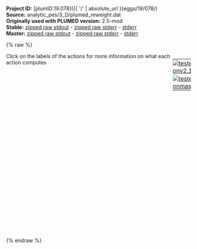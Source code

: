 **Project ID:** [plumID:19.078]({{ '/' | absolute_url }}eggs/19/078/)  
**Source:** analytic_pes/3_D/plumed_reweight.dat  
**Originally used with PLUMED version:** 2.5-mod  
**Stable:** [zipped raw stdout](plumed_reweight.dat.plumed.stdout.txt.zip) - [zipped raw stderr](plumed_reweight.dat.plumed.stderr.txt.zip) - [stderr](plumed_reweight.dat.plumed.stderr)  
**Master:** [zipped raw stdout](plumed_reweight.dat.plumed_master.stdout.txt.zip) - [zipped raw stderr](plumed_reweight.dat.plumed_master.stderr.txt.zip) - [stderr](plumed_reweight.dat.plumed_master.stderr)  

{% raw %}
<div style="width: 100%; float:left">
<div style="width: 90%; float:left" id="value_details_data/analytic_pes/3_D/plumed_reweight.dat"> Click on the labels of the actions for more information on what each action computes </div>
<div style="width: 10%; float:left"><table><tr><td style="padding:1px"><a href="plumed_reweight.dat.plumed.stderr"><img src="https://img.shields.io/badge/v2.10-passing-green.svg" alt="tested onv2.10" /></a></td></tr><tr><td style="padding:1px"><a href="plumed_reweight.dat.plumed_master.stderr"><img src="https://img.shields.io/badge/master-passing-green.svg" alt="tested onmaster" /></a></td></tr></table></div></div>
<pre style="width=97%;">
<span style="color:blue" class="comment">#</span>
<span class="plumedtooltip" style="color:green">UNITS<span class="right">This command sets the internal units for the code. <a href="https://www.plumed.org/doc-master/user-doc/html/_u_n_i_t_s.html" style="color:green">More details</a><i></i></span></span> <span class="plumedtooltip">NATURAL<span class="right"> use natural units<i></i></span></span>
<span style="display:none;" id="data/analytic_pes/3_D/plumed_reweight.dat">The UNITS action with label <b></b> calculates something</span><b name="data/analytic_pes/3_D/plumed_reweight.datd1" onclick='showPath("data/analytic_pes/3_D/plumed_reweight.dat","data/analytic_pes/3_D/plumed_reweight.datd1","data/analytic_pes/3_D/plumed_reweight.datd1","black")'>d1</b><span style="display:none;" id="data/analytic_pes/3_D/plumed_reweight.datd1">The DISTANCE action with label <b>d1</b> calculates the following quantities:<table  align="center" frame="void" width="95%" cellpadding="5%"><tr><td width="5%"><b> Quantity </b>  </td><td width="5%"><b> Type </b>  </td><td><b> Description </b> </td></tr><tr><td width="5%">d1.x</td><td width="5%"><font color="black">scalar</font></td><td>the x-component of the vector connecting the two atoms</td></tr><tr><td width="5%">d1.y</td><td width="5%"><font color="black">scalar</font></td><td>the y-component of the vector connecting the two atoms</td></tr><tr><td width="5%">d1.z</td><td width="5%"><font color="black">scalar</font></td><td>the z-component of the vector connecting the two atoms</td></tr></table></span>: <span class="plumedtooltip" style="color:green">DISTANCE<span class="right">Calculate the distance between a pair of atoms. <a href="https://www.plumed.org/doc-master/user-doc/html/_d_i_s_t_a_n_c_e.html" style="color:green">More details</a><i></i></span></span> <span class="plumedtooltip">ATOMS<span class="right">the pair of atom that we are calculating the distance between<i></i></span></span>=1,2 <span class="plumedtooltip">COMPONENTS<span class="right"> calculate the x, y and z components of the distance separately and store them as label<i></i></span></span>
<br/><b name="data/analytic_pes/3_D/plumed_reweight.datff" onclick='showPath("data/analytic_pes/3_D/plumed_reweight.dat","data/analytic_pes/3_D/plumed_reweight.datff","data/analytic_pes/3_D/plumed_reweight.datff","black")'>ff</b><span style="display:none;" id="data/analytic_pes/3_D/plumed_reweight.datff">The MATHEVAL action with label <b>ff</b> calculates the following quantities:<table  align="center" frame="void" width="95%" cellpadding="5%"><tr><td width="5%"><b> Quantity </b>  </td><td width="5%"><b> Type </b>  </td><td><b> Description </b> </td></tr><tr><td width="5%">ff</td><td width="5%"><font color="black">scalar</font></td><td>an arbitrary function</td></tr></table></span>: <span class="plumedtooltip" style="color:green">MATHEVAL<span class="right">An alias to the CUSTOM function that can also be used to calaculate combinations of variables using a custom expression. <a href="https://www.plumed.org/doc-master/user-doc/html/_m_a_t_h_e_v_a_l.html" style="color:green">More details</a><i></i></span></span> <span class="plumedtooltip">ARG<span class="right">the values input to this function<i></i></span></span>=<b name="data/analytic_pes/3_D/plumed_reweight.datd1">d1.x</b>,<b name="data/analytic_pes/3_D/plumed_reweight.datd1">d1.y</b>,<b name="data/analytic_pes/3_D/plumed_reweight.datd1">d1.z</b> <span class="plumedtooltip">VAR<span class="right">the names to give each of the arguments in the function<i></i></span></span>=x0,x1,x2 <span class="plumedtooltip">PERIODIC<span class="right">if the output of your function is periodic then you should specify the periodicity of the function<i></i></span></span>=NO <span class="plumedtooltip">FUNC<span class="right">the function you wish to evaluate<i></i></span></span>=30.0*exp(-4.0*(x0-1)^2-4.0*(x1-1)^2-4.0*(x2+1)^2)+30.0*exp(-4.0*(x0-1)^2-4.0*(x1+1)^2-4.0*(x2-1)^2)+30.0*exp(-4.0*(x0-1)^2-4.0*(x1+1)^2-4.0*(x2+1)^2)+30.0*exp(-4.0*(x0+1)^2-4.0*(x1-1)^2-4.0*(x2-1)^2)+30.0*exp(-4.0*(x0+1)^2-4.0*(x1+1)^2-4.0*(x2-1)^2)+30.0*exp(-4.0*(x0+1)^2-4.0*(x1+1)^2-4.0*(x2+1)^2)+30.0/(1.0/((5.0*x0+5.0)^2+(5.0*x1+5.0)^2+(5.0*x2+5.0)^2+1)+1.0/((5.0*x0+5.0)^2+(5.0*x1+5.0)^2+(5.0*x2-5.0)^2+1)+1.0/((5.0*x0+5.0)^2+(5.0*x1-5.0)^2+(5.0*x2-5.0)^2+1)+1.0/((5.0*x0-5.0)^2+(5.0*x1+5.0)^2+(5.0*x2+5.0)^2+1)+1.0/((5.0*x0-5.0)^2+(5.0*x1+5.0)^2+(5.0*x2-5.0)^2+1)+1.0/((5.0*x0-5.0)^2+(5.0*x1-5.0)^2+(5.0*x2+5.0)^2+1)+1.0/((10.0*x0-10.0)^2+(0.5*x1-0.5*x2)^8+(7.0710678*x1+7.0710678*x2)^2)+1.0/((0.5*x0-0.5*x2)^8+(7.0710678*x0+7.0710678*x2)^2+(10.0*x1-10.0)^2)+1.0/((-7.0710678*x0-7.0710678*x1)^2+(0.288675134189626*x0-0.288675134189626*x1-0.408248289205788*x2)^8+(5.0*x0-5.0*x1+7.0710678*x2)^2)+1.0/(1.0*x2^8+(10.0*x0+10.0)^2+(10.0*x1+10.0)^2)+1.0/(1.0*x0^8+(10.0*x1+10.0)^2+(10.0*x2+10.0)^2)+1.0/(1.0*x0^8+(10.0*x1+10.0)^2+(10.0*x2-10.0)^2))


<b name="data/analytic_pes/3_D/plumed_reweight.datbb" onclick='showPath("data/analytic_pes/3_D/plumed_reweight.dat","data/analytic_pes/3_D/plumed_reweight.datbb","data/analytic_pes/3_D/plumed_reweight.datbb","black")'>bb</b><span style="display:none;" id="data/analytic_pes/3_D/plumed_reweight.datbb">The BIASVALUE action with label <b>bb</b> calculates the following quantities:<table  align="center" frame="void" width="95%" cellpadding="5%"><tr><td width="5%"><b> Quantity </b>  </td><td width="5%"><b> Type </b>  </td><td><b> Description </b> </td></tr><tr><td width="5%">bb.bias</td><td width="5%"><font color="black">scalar</font></td><td>the instantaneous value of the bias potential</td></tr><tr><td width="5%">bb.ff_bias</td><td width="5%"><font color="black">scalar</font></td><td>one or multiple instances of this quantity can be referenced elsewhere in the input file. these quantities will named with  the arguments of the bias followed by the character string _bias. These quantities tell the user how much the bias is due to each of the colvars. This particular component measures this quantity for the input CV named ff</td></tr></table></span>: <span class="plumedtooltip" style="color:green">BIASVALUE<span class="right">Takes the value of one variable and use it as a bias <a href="https://www.plumed.org/doc-master/user-doc/html/_b_i_a_s_v_a_l_u_e.html" style="color:green">More details</a><i></i></span></span> <span class="plumedtooltip">ARG<span class="right">the labels of the scalar/vector arguments whose values will be used as a bias on the system<i></i></span></span>=<b name="data/analytic_pes/3_D/plumed_reweight.datff">ff</b>

<span class="plumedtooltip" style="color:green">PRINT<span class="right">Print quantities to a file. <a href="https://www.plumed.org/doc-master/user-doc/html/_p_r_i_n_t.html" style="color:green">More details</a><i></i></span></span> <span class="plumedtooltip">ARG<span class="right">the labels of the values that you would like to print to the file<i></i></span></span>=<b name="data/analytic_pes/3_D/plumed_reweight.datbb">bb.bias</b> <span class="plumedtooltip">FILE<span class="right">the name of the file on which to output these quantities<i></i></span></span>=pes.TRAJ <span class="plumedtooltip">STRIDE<span class="right"> the frequency with which the quantities of interest should be output<i></i></span></span>=1
</pre>
{% endraw %}
